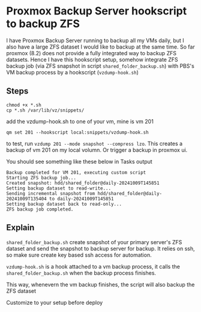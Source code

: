 # Proxmox Backup Server hookscript to backup ZFS

I have Proxmox Backup Server running to backup all my VMs daily, but I also have a large ZFS dataset I would like to backup at the same time. So far proxmox (8.2) does not provide a fully integrated way to backup ZFS datasets. Hence I have this hookscript setup, somehow integrate ZFS backup job (via ZFS snapshot in script `shared_folder_backup.sh`) with PBS's VM backup process by a hookscript (`vzdump-hook.sh`)

## Steps
```
chmod +x *.sh
cp *.sh /var/lib/vz/snippets/
```

add the vzdump-hook.sh to one of your vm, mine is vm 201
```
qm set 201 --hookscript local:snippets/vzdump-hook.sh
```

to test, run
`
vzdump 201 --mode snapshot --compress lzo
`. 
This creates a backup of vm 201 on my local volumn.
Or trigger a backup in proxmox ui.

You should see something like these below in Tasks output

```
Backup completed for VM 201, executing custom script
Starting ZFS backup job...
Created snapshot: hdd/shared_folder@daily-20241009T145851
Setting backup dataset to read-write...
Sending incremental snapshot from hdd/shared_folder@daily-20241009T135404 to daily-20241009T145851
Setting backup dataset back to read-only...
ZFS backup job completed.
```

## Explain

`shared_folder_backup.sh` create snapshot of your primary server's ZFS dataset and send the snapshot to backup server for backup. It relies on ssh, so make sure create key based ssh access for automation.

`vzdump-hook.sh` is a hook attached to a vm backup process, it calls the `shared_folder_backup.sh` when the backup process finishes.

This way, whenevern the vm backup finishes, the script will also backup the ZFS dataset


Customize to your setup before deploy

